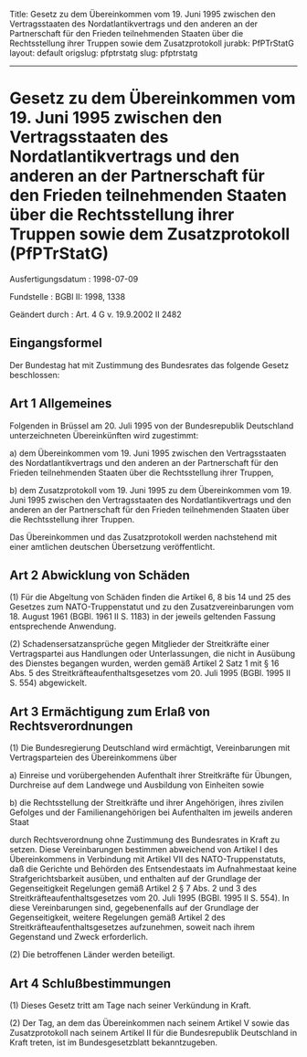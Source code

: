 Title: Gesetz zu dem Übereinkommen vom 19. Juni 1995 zwischen den Vertragsstaaten
  des Nordatlantikvertrags und den anderen an der Partnerschaft für den Frieden teilnehmenden
  Staaten über die Rechtsstellung ihrer Truppen sowie dem Zusatzprotokoll
jurabk: PfPTrStatG
layout: default
origslug: pfptrstatg
slug: pfptrstatg

---

# Gesetz zu dem Übereinkommen vom 19. Juni 1995 zwischen den Vertragsstaaten des Nordatlantikvertrags und den anderen an der Partnerschaft für den Frieden teilnehmenden Staaten über die Rechtsstellung ihrer Truppen sowie dem Zusatzprotokoll (PfPTrStatG)

Ausfertigungsdatum
:   1998-07-09

Fundstelle
:   BGBl II: 1998, 1338

Geändert durch
:   Art. 4 G v. 19.9.2002 II 2482


## Eingangsformel

Der Bundestag hat mit Zustimmung des Bundesrates das folgende Gesetz
beschlossen:


## Art 1 Allgemeines

Folgenden in Brüssel am 20. Juli 1995 von der Bundesrepublik
Deutschland unterzeichneten Übereinkünften wird zugestimmt:

a)  dem Übereinkommen vom 19. Juni 1995 zwischen den Vertragsstaaten des
    Nordatlantikvertrags und den anderen an der Partnerschaft für den
    Frieden teilnehmenden Staaten über die Rechtsstellung ihrer Truppen,


b)  dem Zusatzprotokoll vom 19. Juni 1995 zu dem Übereinkommen vom 19.
    Juni 1995 zwischen den Vertragsstaaten des Nordatlantikvertrags und
    den anderen an der Partnerschaft für den Frieden teilnehmenden Staaten
    über die Rechtsstellung ihrer Truppen.



Das Übereinkommen und das Zusatzprotokoll werden nachstehend mit einer
amtlichen deutschen Übersetzung veröffentlicht.


## Art 2 Abwicklung von Schäden

(1) Für die Abgeltung von Schäden finden die Artikel 6, 8 bis 14 und
25 des Gesetzes zum NATO-Truppenstatut und zu den Zusatzvereinbarungen
vom 18. August 1961 (BGBl. 1961 II S. 1183) in der jeweils geltenden
Fassung entsprechende Anwendung.

(2) Schadensersatzansprüche gegen Mitglieder der Streitkräfte einer
Vertragspartei aus Handlungen oder Unterlassungen, die nicht in
Ausübung des Dienstes begangen wurden, werden gemäß Artikel 2 Satz 1
mit § 16 Abs. 5 des Streitkräfteaufenthaltsgesetzes vom 20. Juli 1995
(BGBl. 1995 II S. 554) abgewickelt.


## Art 3 Ermächtigung zum Erlaß von Rechtsverordnungen

(1) Die Bundesregierung Deutschland wird ermächtigt, Vereinbarungen
mit Vertragsparteien des Übereinkommens über

a)  Einreise und vorübergehenden Aufenthalt ihrer Streitkräfte für
    Übungen, Durchreise auf dem Landwege und Ausbildung von Einheiten
    sowie


b)  die Rechtsstellung der Streitkräfte und ihrer Angehörigen, ihres
    zivilen Gefolges und der Familienangehörigen bei Aufenthalten im
    jeweils anderen Staat



durch Rechtsverordnung ohne Zustimmung des Bundesrates in Kraft zu
setzen. Diese Vereinbarungen bestimmen abweichend von Artikel I des
Übereinkommens in Verbindung mit Artikel VII des NATO-Truppenstatuts,
daß die Gerichte und Behörden des Entsendestaats im Aufnahmestaat
keine Strafgerichtsbarkeit ausüben, und enthalten auf der Grundlage
der Gegenseitigkeit Regelungen gemäß Artikel 2 § 7 Abs. 2 und 3 des
Streitkräfteaufenthaltsgesetzes vom 20. Juli 1995 (BGBl. 1995 II S.
554). In diese Vereinbarungen sind, gegebenenfalls auf der Grundlage
der Gegenseitigkeit, weitere Regelungen gemäß Artikel 2 des
Streitkräfteaufenthaltsgesetzes aufzunehmen, soweit nach ihrem
Gegenstand und Zweck erforderlich.

(2) Die betroffenen Länder werden beteiligt.


## Art 4 Schlußbestimmungen

(1) Dieses Gesetz tritt am Tage nach seiner Verkündung in Kraft.

(2) Der Tag, an dem das Übereinkommen nach seinem Artikel V sowie das
Zusatzprotokoll nach seinem Artikel II für die Bundesrepublik
Deutschland in Kraft treten, ist im Bundesgesetzblatt bekanntzugeben.


